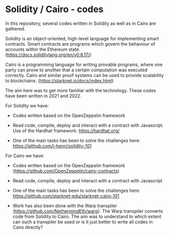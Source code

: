 # Solidity / Cairo - codes

In this repository, several codes written in Solidity as well as in Cairo are gathered.

Solidity is an object-oriented, high-level language for implementing smart contracts. Smart contracts are programs which govern the behaviour of accounts within the Ethereum state. (https://docs.soliditylang.org/en/v0.8.17/)

Cairo is a programming language for writing provable programs, where one party can prove to another that a certain computation was executed correctly. Cairo and similar proof systems can be used to provide scalability to blockchains. (https://starknet.io/docs/index.html)

The aim here was to get more familiar with the technology. These codes have been written in 2021 and 2022.

For Solidity we have:

 * Codes written based on the OpenZeppelin framework
 
 * Read code, compile, deploy and interact with a contract with Javascript. Use of the Hardhat framework: https://hardhat.org/
 
 * One of the main tasks has been to solve the challenges here: https://github.com/l-henri/solidity-101
 
For Cairo we have:

 * Codes written based on the OpenZeppelin framework (https://github.com/OpenZeppelin/cairo-contracts)
 
 * Read code, compile, deploy and interact with a contract with Javascript
 
 * One of the main tasks has been to solve the challenges here: https://github.com/starknet-edu/starknet-cairo-101
 
 * Work has also been done with the Warp transpiler (https://github.com/NethermindEth/warp). The Warp transpiler converts code from Solidity to Cairo. The aim was to understand to which extent can such a transpiler be used or is it just better to write all codes in Cairo directly?
 
